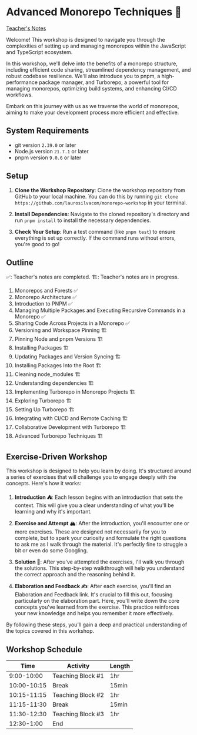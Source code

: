 # Advanced Monorepo Techniques 🌳

[Teacher's Notes](https://github.com/laurosilvacom/monorepo-workshop/blob/main/notes/teacher-notes.mdx)

Welcome! This workshop is designed to navigate you through the complexities of setting up and managing monorepos within the JavaScript and TypeScript ecosystem.

In this workshop, we'll delve into the benefits of a monorepo structure, including efficient code sharing, streamlined dependency management, and robust codebase resilience. We'll also introduce you to pnpm, a high-performance package manager, and Turborepo, a powerful tool for managing monorepos, optimizing build systems, and enhancing CI/CD workflows.

Embark on this journey with us as we traverse the world of monorepos, aiming to make your development process more efficient and effective.

## System Requirements

- git version `2.39.0` or later
- Node.js version `21.7.1` or later
- pnpm version `9.0.6` or later

## Setup

1. **Clone the Workshop Repository**: Clone the workshop repository from GitHub to your local machine. You can do this by running `git clone https://github.com/laurosilvacom/monorepo-workshop` in your terminal.

2. **Install Dependencies**: Navigate to the cloned repository's directory and run `pnpm install` to install the necessary dependencies.

3. **Check Your Setup**: Run a test command (like `pnpm test`) to ensure everything is set up correctly. If the command runs without errors, you're good to go!

## Outline

✅: Teacher's notes are completed.
🏗️: Teacher's notes are in progress.

1. Monorepos and Forests ✅
2. Monorepo Architecture ✅
3. Introduction to PNPM ✅
4. Managing Multiple Packages and Executing Recursive Commands in a Monorepo ✅
5. Sharing Code Across Projects in a Monorepo ✅
6. Versioning and Workspace Pinning 🏗️
7. Pinning Node and pnpm Versions 🏗️
8. Installing Packages 🏗️
9. Updating Packages and Version Syncing 🏗️
10. Installing Packages Into the Root 🏗️
11. Cleaning node_modules 🏗️
12. Understanding dependencies 🏗️
13. Implementing Turborepo in Monorepo Projects 🏗️
14. Exploring Turborepo 🏗️
15. Setting Up Turborepo 🏗️
16. Integrating with CI/CD and Remote Caching 🏗️
17. Collaborative Development with Turborepo 🏗️
18. Advanced Turborepo Techniques 🏗️

## Exercise-Driven Workshop

This workshop is designed to help you learn by doing. It's structured around a series of exercises that will challenge you to engage deeply with the concepts. Here's how it works:

1. **Introduction ⛺**: Each lesson begins with an introduction that sets the context. This will give you a clear understanding of what you'll be learning and why it's important.

2. **Exercise and Attempt 🏔️**: After the introduction, you'll encounter one or more exercises. These are designed not necessarily for you to complete, but to spark your curiosity and formulate the right questions to ask me as I walk through the material. It's perfectly fine to struggle a bit or even do some Googling.

3. **Solution 🚩**: After you've attempted the exercises, I'll walk you through the solutions. This step-by-step walkthrough will help you understand the correct approach and the reasoning behind it.

4. **Elaboration and Feedback ✍️**: After each exercise, you'll find an Elaboration and Feedback link. It's crucial to fill this out, focusing particularly on the elaboration part. Here, you'll write down the core concepts you've learned from the exercise. This practice reinforces your new knowledge and helps you remember it more effectively.

By following these steps, you'll gain a deep and practical understanding of the topics covered in this workshop.

## Workshop Schedule

| Time        | Activity          | Length |
| ----------- | ----------------- | ------ |
| 9:00-10:00  | Teaching Block #1 | 1hr    |
| 10:00-10:15 | Break             | 15min  |
| 10:15-11:15 | Teaching Block #2 | 1hr    |
| 11:15-11:30 | Break             | 15min  |
| 11:30-12:30 | Teaching Block #3 | 1hr    |
| 12:30-1:00  | End               |        |
